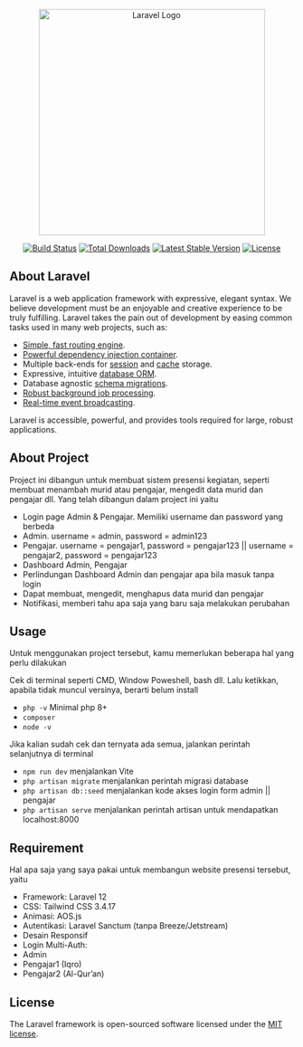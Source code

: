 <p align="center"><a href="https://laravel.com" target="_blank"><img src="https://raw.githubusercontent.com/laravel/art/master/logo-lockup/5%20SVG/2%20CMYK/1%20Full%20Color/laravel-logolockup-cmyk-red.svg" width="400" alt="Laravel Logo"></a></p>

<p align="center">
<a href="https://github.com/laravel/framework/actions"><img src="https://github.com/laravel/framework/workflows/tests/badge.svg" alt="Build Status"></a>
<a href="https://packagist.org/packages/laravel/framework"><img src="https://img.shields.io/packagist/dt/laravel/framework" alt="Total Downloads"></a>
<a href="https://packagist.org/packages/laravel/framework"><img src="https://img.shields.io/packagist/v/laravel/framework" alt="Latest Stable Version"></a>
<a href="https://packagist.org/packages/laravel/framework"><img src="https://img.shields.io/packagist/l/laravel/framework" alt="License"></a>
</p>

## About Laravel

Laravel is a web application framework with expressive, elegant syntax. We believe development must be an enjoyable and creative experience to be truly fulfilling. Laravel takes the pain out of development by easing common tasks used in many web projects, such as:

- [Simple, fast routing engine](https://laravel.com/docs/routing).
- [Powerful dependency injection container](https://laravel.com/docs/container).
- Multiple back-ends for [session](https://laravel.com/docs/session) and [cache](https://laravel.com/docs/cache) storage.
- Expressive, intuitive [database ORM](https://laravel.com/docs/eloquent).
- Database agnostic [schema migrations](https://laravel.com/docs/migrations).
- [Robust background job processing](https://laravel.com/docs/queues).
- [Real-time event broadcasting](https://laravel.com/docs/broadcasting).

Laravel is accessible, powerful, and provides tools required for large, robust applications.



## About Project

Project ini dibangun untuk membuat sistem presensi kegiatan, seperti membuat menambah murid atau pengajar, mengedit data murid dan pengajar dll. Yang telah dibangun dalam project ini yaitu

- Login page Admin & Pengajar. Memiliki username dan password yang berbeda
- Admin. username = admin, password = admin123
- Pengajar. username = pengajar1, password = pengajar123 || username = pengajar2, password = pengajar123
- Dashboard Admin, Pengajar
- Perlindungan Dashboard Admin dan pengajar apa bila masuk tanpa login
- Dapat membuat, mengedit, menghapus data murid dan pengajar
- Notifikasi, memberi tahu apa saja yang baru saja melakukan perubahan

## Usage

Untuk menggunakan project tersebut, kamu memerlukan beberapa hal yang perlu dilakukan

Cek di terminal seperti CMD, Window Poweshell, bash dll. Lalu ketikkan, apabila tidak muncul versinya, berarti belum install
- `php -v` Minimal php 8+
- `composer`
- `node -v`

Jika kalian sudah cek dan ternyata ada semua, jalankan perintah selanjutnya di terminal
- `npm run dev` menjalankan Vite
- `php artisan migrate` menjalankan perintah migrasi database
- `php artisan db::seed` menjalankan kode akses login form admin || pengajar
- `php artisan serve` menjalankan perintah artisan untuk mendapatkan localhost:8000

## Requirement

Hal apa saja yang saya pakai untuk membangun website presensi tersebut, yaitu 

- Framework: Laravel 12
- CSS: Tailwind CSS 3.4.17
- Animasi: AOS.js
- Autentikasi: Laravel Sanctum (tanpa Breeze/Jetstream)
- Desain Responsif
- Login Multi-Auth:
- Admin
- Pengajar1 (Iqro)
- Pengajar2 (Al-Qur’an)

## License

The Laravel framework is open-sourced software licensed under the [MIT license](https://opensource.org/licenses/MIT).
